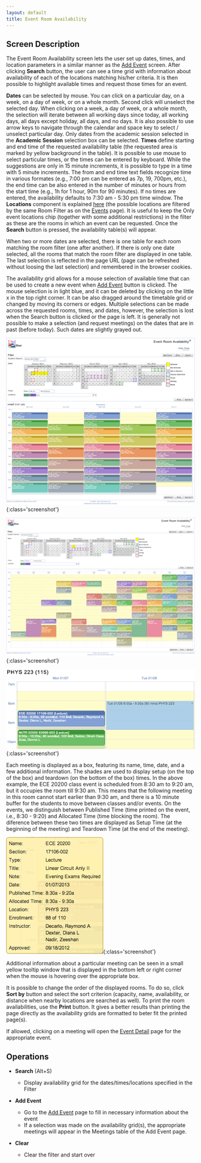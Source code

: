 ```yaml
---
layout: default
title: Event Room Availability
---
```



## Screen Description


 The Event Room Availability screen lets the user set up dates, times, and location parameters in a similar manner as the [Add Event](add-event) screen. After clicking **Search** button, the user can see a time grid with information about availability of each of the locations matching his/her criteria. It is then possible to highlight available times and request those times for an event.


 **Dates** can be selected by mouse. You can click on a particular day, on a week, on a day of week, or on a whole month. Second click will unselect the selected day. When clicking on a week, a day of week, or a whole month, the selection will iterate between all working days since today, all working days, all days except holiday, all days, and no days. It is also possible to use arrow keys to navigate through the calendar and space key to select / unselect particular day. Only dates from the academic session selected in the **Academic Session** selection box can be selected. **Times** define starting and end time of the requested availability table (the requested area is marked by yellow background in the table). It is possible to use mouse to select particular times, or the times can be entered by keyboard. While the suggestions are only in 15 minute increments, it is possible to type in a time with 5 minute increments. The from and end time text fields recognize time in various formates (e.g., 7:00 pm can be entered as 7p, 19, 700pm, etc.), the end time can be also entered in the number of minutes or hours from the start time (e.g., 1h for 1 hour, 90m for 90 minutes). If no times are entered, the availability defaults to 7:30 am - 5:30 pm time window. The **Locations** component is explained [here](events-room-filter) (the possible locations are filtered by the same Room Filter as on the [Events](events) page). It is useful to keep the Only event locations chip (together with some additional restrictions) in the filter as these are the rooms in which an event can be requested. Once the **Search** button is pressed, the availability table(s) will appear.


 When two or more dates are selected, there is one table for each room matching the room filter (one after another). If there is only one date selected, all the rooms that match the room filter are displayed in one table.  The last selection is reflected in the page URL (page can be refreshed without loosing the last selection) and remembered in the browser cookies.


 The availability grid allows for a mouse selection of available time that can be used to create a new event when [Add Event](add-event) button is clicked. The mouse selection is in light blue, and it can be deleted by clicking on the little x in the top right corner. It can be also dragged around the timetable grid or changed by moving its corners or edges. Multiple selections can be made across the requested rooms, times, and dates, however, the selection is lost when the Search button is clicked or the page is left. It is generally not possible to make a selection (and request meetings) on the dates that are in past (before today). Such dates are slightly grayed out.


![Event Room Availability](images/event-room-availability-1.png){:class='screenshot'}


![Event Room Availability](images/event-room-availability-2.png){:class='screenshot'}


![Event Room Availability](images/event-room-availability-3.png){:class='screenshot'}


 Each meeting is displayed as a box, featuring its name, time, date, and a few additional information. The shades are used to display setup (on the top of the box) and teardown (on the bottom of the box) times. In the above example, the ECE 20200 class event is scheduled from 8:30 am to 9:20 am, but it occupies the room till 9:30 am. This means that the following meeting in this room cannot start earlier than 9:30 am, and there is a 10 minute buffer for the students to move between classes and/or events. On the events, we distinguish between Published Time (time printed on the event, i.e., 8:30 - 9:20) and Allocated Time (time blocking the room). The diference between these two times are displayed as Setup Time (at the beginning of the meeting) and Teardown Time (at the end of the meeting).


![Event Room Availability](images/event-room-availability-4.png){:class='screenshot'}


 Additional information about a particular meeting can be seen in a small yellow tooltip window that is displayed in the bottom left or right corner when the mouse is hovering over the appropriate box.


 It is possible to change the order of the displayed rooms. To do so, click **Sort by** button and select the sort criterion (capacity, name, availability, or distance when nearby locations are searched as well). To print the room availabilities, use the **Print** button. It gives a better results than printing the page directly as the availability grids are formatted to beter fit the printed page(s).


 If allowed, clicking on a meeting will open the [Event Detail](event-detail) page for the appropriate event.

## Operations

* **Search** (Alt+S)
	* Display availability grid for the dates/times/locations specified in the Filter

* **Add Event**
	* Go to the [Add Event](add-event) page to fill in necessary information about the event
	* If a selection was made on the availability grid(s), the appropriate meetings will appear in the Meetings table of the Add Event page.

* **Clear**
	* Clear the filter and start over
